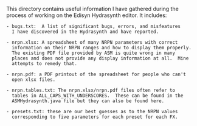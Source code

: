 This directory contains useful information I have gathered during the process
of working on the Edisyn Hydrasynth editor.  It includes:

	- bugs.txt:  A list of significant bugs, errors, and misfeatures
	  I have discovered in the Hydrasynth and have reported.

	- nrpn.xlsx: A spreadsheet of many NRPN parameters with correct
	  information on their NRPN ranges and how to display them properly.
	  The existing PDF file provided by ASM is quite wrong in many
	  places and does not provide any display information at all.  Mine
	  attempts to remedy that.

	- nrpn.pdf: a PDF printout of the spreadsheet for people who can't
	  open xlsx files.

	- nrpn.tables.txt: The nrpn.xlsx/nrpn.pdf files often refer to
	  tables in ALL_CAPS_WITH_UNDERSCORES.  These can be found in the
	  ASMHydrasynth.java file but they can also be found here.

	- presets.txt: these are our best guesses as to the NRPN values
	  corresponding to five parameters for each preset for each FX.
